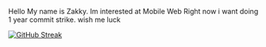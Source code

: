 Hello My name is Zakky. 
Im interested at Mobile Web
Right now i want doing 1 year commit strike. 
wish me luck
<!---
ZakkyAi/ZakkyAi is a ✨ special ✨ repository because its `README.md` (this file) appears on your GitHub profile.
You can click the Preview link to take a look at your changes.
--->
[![GitHub Streak](https://streak-stats.demolab.com?user=zakkyai)](https://git.io/streak-stats)
